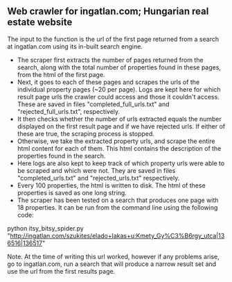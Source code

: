 ## Web crawler for ingatlan.com; Hungarian real estate website 

The input to the function is the url of the first page returned from a search at ingatlan.com using its in-built search engine. 

* The scraper first extracts the number of pages returned from the search, along with the total number of properties found in these pages, from the html of the first page.
* Next, it goes to each of these pages and scrapes the urls of the individual property pages (~20 per page). Logs are kept here for which result page urls the crawler could access and those it couldn't access. These are saved in files "completed_full_urls.txt" and "rejected_full_urls.txt", respectively.
* It then checks whether the number of urls extracted equals the number displayed on the first result page and if we have rejected urls. If either of these are true, the scraping process is stopped.
* Otherwise, we take the extracted property urls, and scrape the entire html content for each of them. This html contains the description of the properties found in the search. 
* Here logs are also kept to keep track of which property urls were able to be scraped and which were not. They are saved in files "completed_urls.txt" and "rejected_urls.txt" respectively.
* Every 100 properties, the html is written to disk. The html of these properties is saved as one long string.
* The scraper has been tested on a search that produces one page with 18 properties. It can be run from the command line using the following code:

python itsy_bitsy_spider.py "http://ingatlan.com/szukites/elado+lakas+u:Kmety_Gy%C3%B6rgy_utca|136516|136517"

Note. At the time of writing this url worked, however if any problems arise, go to ingatlan.com, run a search that will produce a narrow result set and use the url from the first results page. 
